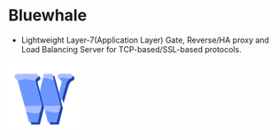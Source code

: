# Bluewhale

* Lightweight Layer-7(Application Layer) Gate, Reverse/HA proxy and Load Balancing Server for TCP-based/SSL-based protocols.

![bluewhale](https://raw.githubusercontent.com/uplusware/bluewhale/master/doc/bluewhale.png)
